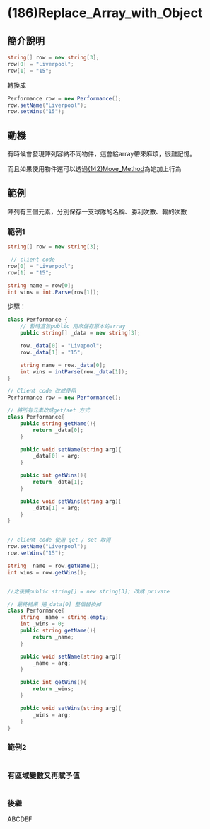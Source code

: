 # (186)Replace_Array_with_Object

## 簡介說明

``` cs
string[] row = new string[3];
row[0] = "Liverpool";
row[1] = "15";
```

轉換成

``` cs
Performance row = new Performance();
row.setName("Liverpool");
row.setWins("15");
```

## 動機

有時候會發現陣列容納不同物件，這會給array帶來麻煩，很難記憶。

而且如果使用物件還可以透過[(142)Move_Method]((142)Move_Method.md)為她加上行為

## 範例

陣列有三個元素，分別保存一支球隊的名稱、勝利次數、輸的次數

### 範例1

```cs
string[] row = new string[3];

 // client code
row[0] = "Liverpool";
row[1] = "15";

string name = row[0];
int wins = int.Parse(row[1]);
```

步驟：

``` cs
class Performance {
    // 暫時宣告public 用來儲存原本的array
    public string[] _data = new string[3];

    row._data[0] = "Livepool";
    row._data[1] = "15";

    string name = row._data[0];
    int wins = intParse(row._data[1]);
}

// Client code 改成使用
Performance row = new Performance();

// 將所有元素改成get/set 方式
class Performance{
    public string getName(){
        return _data[0];
    }

    public void setName(string arg){
        _data[0] = arg;
    }

    public int getWins(){
        return _data[1];
    }

    public void setWins(string arg){
        _data[1] = arg;
    }
}


// client code 使用 get / set 取得
row.setName("Liverpool");
row.setWins("15");

string  name = row.getName();
int wins = row.getWins();


//之後將public string[] = new string[3]; 改成 private


```

``` cs
// 最終結果 把_data[0] 整個替換掉
class Performance{
    string _name = string.empty;
    int _wins = 0;
    public string getName(){
        return _name;
    }

    public void setName(string arg){
        _name = arg;
    }

    public int getWins(){
        return _wins;
    }

    public void setWins(string arg){
        _wins = arg;
    }
}
```


### 範例2

``` cs

```

### 有區域變數又再賦予值

``` cs

```

### 後繼

ABCDEF